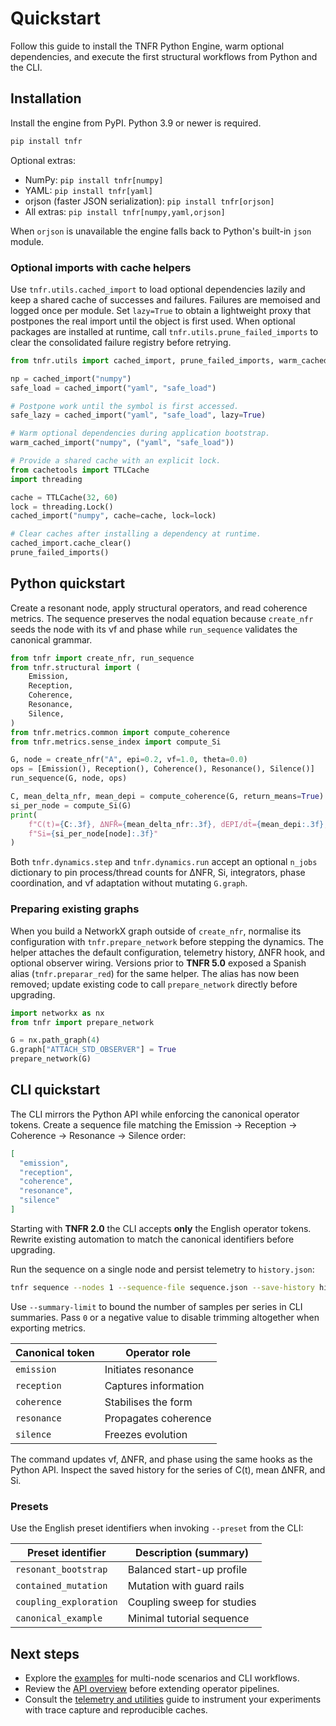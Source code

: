 # Quickstart

Follow this guide to install the TNFR Python Engine, warm optional dependencies, and
execute the first structural workflows from Python and the CLI.

## Installation

Install the engine from PyPI. Python 3.9 or newer is required.

```bash
pip install tnfr
```

Optional extras:

- NumPy: `pip install tnfr[numpy]`
- YAML: `pip install tnfr[yaml]`
- orjson (faster JSON serialization): `pip install tnfr[orjson]`
- All extras: `pip install tnfr[numpy,yaml,orjson]`

When `orjson` is unavailable the engine falls back to Python's built-in `json` module.

### Optional imports with cache helpers

Use `tnfr.utils.cached_import` to load optional dependencies lazily and keep a shared cache
of successes and failures. Failures are memoised and logged once per module. Set
`lazy=True` to obtain a lightweight proxy that postpones the real import until the object is
first used. When optional packages are installed at runtime, call
`tnfr.utils.prune_failed_imports` to clear the consolidated failure registry before
retrying.

```python
from tnfr.utils import cached_import, prune_failed_imports, warm_cached_import

np = cached_import("numpy")
safe_load = cached_import("yaml", "safe_load")

# Postpone work until the symbol is first accessed.
safe_lazy = cached_import("yaml", "safe_load", lazy=True)

# Warm optional dependencies during application bootstrap.
warm_cached_import("numpy", ("yaml", "safe_load"))

# Provide a shared cache with an explicit lock.
from cachetools import TTLCache
import threading

cache = TTLCache(32, 60)
lock = threading.Lock()
cached_import("numpy", cache=cache, lock=lock)

# Clear caches after installing a dependency at runtime.
cached_import.cache_clear()
prune_failed_imports()
```

## Python quickstart

Create a resonant node, apply structural operators, and read coherence metrics. The sequence
preserves the nodal equation because `create_nfr` seeds the node with its νf and phase while
`run_sequence` validates the canonical grammar.

```python
from tnfr import create_nfr, run_sequence
from tnfr.structural import (
    Emission,
    Reception,
    Coherence,
    Resonance,
    Silence,
)
from tnfr.metrics.common import compute_coherence
from tnfr.metrics.sense_index import compute_Si

G, node = create_nfr("A", epi=0.2, vf=1.0, theta=0.0)
ops = [Emission(), Reception(), Coherence(), Resonance(), Silence()]
run_sequence(G, node, ops)

C, mean_delta_nfr, mean_depi = compute_coherence(G, return_means=True)
si_per_node = compute_Si(G)
print(
    f"C(t)={C:.3f}, ΔNFR̄={mean_delta_nfr:.3f}, dEPI/dt̄={mean_depi:.3f}, "
    f"Si={si_per_node[node]:.3f}"
)
```

Both `tnfr.dynamics.step` and `tnfr.dynamics.run` accept an optional `n_jobs` dictionary to
pin process/thread counts for ΔNFR, Si, integrators, phase coordination, and νf adaptation
without mutating `G.graph`.

### Preparing existing graphs

When you build a NetworkX graph outside of `create_nfr`, normalise its configuration with
`tnfr.prepare_network` before stepping the dynamics. The helper attaches the default
configuration, telemetry history, ΔNFR hook, and optional observer wiring. Versions prior to
**TNFR 5.0** exposed a Spanish alias (`tnfr.preparar_red`) for the same helper. The alias has
now been removed; update existing code to call `prepare_network` directly before upgrading.

```python
import networkx as nx
from tnfr import prepare_network

G = nx.path_graph(4)
G.graph["ATTACH_STD_OBSERVER"] = True
prepare_network(G)
```

## CLI quickstart

The CLI mirrors the Python API while enforcing the canonical operator tokens. Create a
sequence file matching the Emission → Reception → Coherence → Resonance → Silence order:

```json
[
  "emission",
  "reception",
  "coherence",
  "resonance",
  "silence"
]
```

Starting with **TNFR 2.0** the CLI accepts **only** the English operator tokens.
Rewrite existing automation to match the canonical identifiers before upgrading.

Run the sequence on a single node and persist telemetry to `history.json`:

```bash
tnfr sequence --nodes 1 --sequence-file sequence.json --save-history history.json
```

Use `--summary-limit` to bound the number of samples per series in CLI summaries.
Pass `0` or a negative value to disable trimming altogether when exporting metrics.

| Canonical token | Operator role        |
| --------------- | -------------------- |
| `emission`      | Initiates resonance  |
| `reception`     | Captures information |
| `coherence`     | Stabilises the form  |
| `resonance`     | Propagates coherence |
| `silence`       | Freezes evolution    |

The command updates νf, ΔNFR, and phase using the same hooks as the Python API. Inspect the
saved history for the series of C(t), mean ΔNFR, and Si.

### Presets

Use the English preset identifiers when invoking `--preset` from the CLI:

| Preset identifier     | Description (summary)      |
| --------------------- | -------------------------- |
| `resonant_bootstrap`  | Balanced start-up profile  |
| `contained_mutation`  | Mutation with guard rails  |
| `coupling_exploration` | Coupling sweep for studies |
| `canonical_example`   | Minimal tutorial sequence  |

## Next steps

- Explore the [examples](../examples/README.md) for multi-node scenarios and CLI workflows.
- Review the [API overview](../api/overview.md) before extending operator pipelines.
- Consult the [telemetry and utilities](../api/telemetry.md) guide to instrument your
  experiments with trace capture and reproducible caches.
